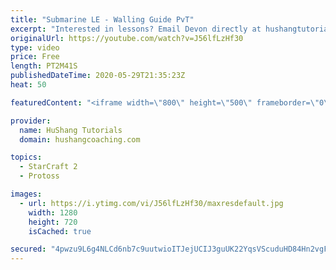 ```yaml
---
title: "Submarine LE - Walling Guide PvT"
excerpt: "Interested in lessons? Email Devon directly at hushangtutorials@outlook.com ------------------------------------------------------------------------------------------------------- Want to support HuShang Tutorials directly? Patreon is a website where you can contribute a monthly donation that will help"
originalUrl: https://youtube.com/watch?v=J56lfLzHf30
type: video
price: Free
length: PT2M41S
publishedDateTime: 2020-05-29T21:35:23Z
heat: 50

featuredContent: "<iframe width=\"800\" height=\"500\" frameborder=\"0\" src=\"https://www.youtube.com/embed/J56lfLzHf30\" allow=\"accelerometer; autoplay; encrypted-media; gyroscope; picture-in-picture\" allowfullscreen></iframe>"

provider:
  name: HuShang Tutorials
  domain: hushangcoaching.com

topics:
  - StarCraft 2
  - Protoss

images:
  - url: https://i.ytimg.com/vi/J56lfLzHf30/maxresdefault.jpg
    width: 1280
    height: 720
    isCached: true

secured: "4pwzu9L6g4NLCd6nb7c9uutwioITJejUCIJ3guUK22YqsVScuduHD84Hn2vgFgO1IG7nEJWOfnS71/KCpCNVEBBI7MICYxCbd2KOlj3QID8LLuQyXWUXrIwPLmLmaM3yYLxYwDK5vjC2ucynrPsnkeUx/+SparFlEDSPBrfN1xH7FExz5bstaVUObXr2oYUgV3dmMAuaTqLfBpJ8vjDoyF+yNeSwwtyaOuLg3n1Wb/CbIfamX+qHDbBbjLeq3ewNEOSLD4Nnc5lAgGYMXTt6JAKXCF4Nw0KYSUgD/WGqorPId+xYqHUOpfXKJigw3CbC2PZCCSwElGroaLtEfAch2gCZvzrA3F9kx0vQsikndbJP4dnXghnqmPp8jJnKXEJ+TN4g87WXZTDZlsbDNhB9DIiSTritPELqvU+61LQvz2A=;6IONwYUIQslDdUt2tdCWDw=="
---
```


